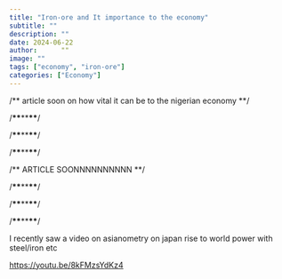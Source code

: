 ```yaml
---
title: "Iron-ore and It importance to the economy"
subtitle: ""
description: ""
date: 2024-06-22
author:      ""
image: ""
tags: ["economy", "iron-ore"]
categories: ["Economy"]
---
```


/** article soon on how vital it can be to the nigerian economy **/

/******\*\*******\*\*******\*\*******/

/******\*\*******\*\*******\*\*******/

/******\*\*******\*\*******\*\*******/

/** ARTICLE SOONNNNNNNNNN **/

/******\*\*******\*\*******\*\*******/

/******\*\*******\*\*******\*\*******/

/******\*\*******\*\*******\*\*******/

I recently saw a video on asianometry on japan rise to world power with steel/iron etc

https://youtu.be/8kFMzsYdKz4
